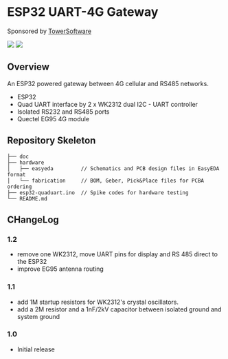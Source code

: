 # ESP32 UART-4G Gateway

Sponsored by [TowerSoftware](http://www.towersoftwareltd.com/)

<img src="https://github.com/hotteshen/esp32-uart-4g-gateway/blob/master/doc/preview-3d-v1.2.png?raw=true">
<img src="https://github.com/hotteshen/esp32-uart-4g-gateway/blob/master/doc/preview-v1.0-testing.png?raw=true">

## Overview

An ESP32 powered gateway between 4G cellular and RS485 networks.

* ESP32
* Quad UART interface by 2 x WK2312 dual I2C - UART controller
* Isolated RS232 and RS485 ports
* Quectel EG95 4G module

## Repository Skeleton

```
├── doc
├── hardware
│   ├── easyeda         // Schematics and PCB design files in EasyEDA format
│   └── fabrication     // BOM, Geber, Pick&Place files for PCBA ordering
├── esp32-quaduart.ino  // Spike codes for hardware testing
└── README.md
```


## CHangeLog

### 1.2

* remove one WK2312, move UART pins for display and RS 485 direct to the ESP32
* improve EG95 antenna routing

### 1.1

* add 1M startup resistors for WK2312's crystal oscillators.
* add a 2M resistor and a 1nF/2kV capacitor between isolated ground and system ground

### 1.0

* Initial release
